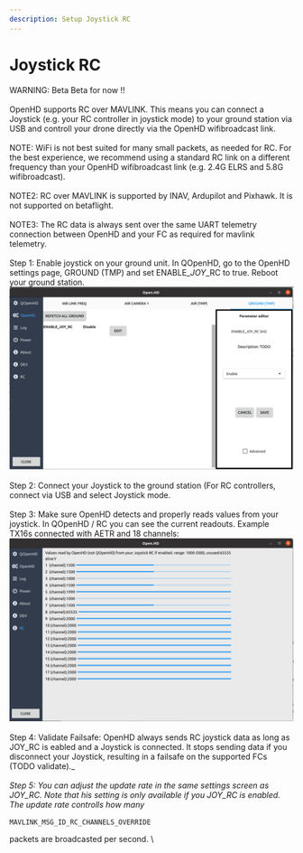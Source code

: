 ```yaml
---
description: Setup Joystick RC
---
```


# Joystick RC

WARNING: Beta Beta for now !!\
\
OpenHD supports RC over MAVLINK. This means you can connect a Joystick (e.g. your RC controller in joystick mode) to your ground station via USB and controll your drone directly via the OpenHD wifibroadcast link.\
\
NOTE: WiFi is not best suited for many small packets, as needed for RC. For the best experience, we recommend using a standard RC link on a different frequency than your OpenHD wifibroadcast link (e.g. 2.4G ELRS and 5.8G wifibroadcast).\
\
NOTE2: RC over MAVLINK is supported by INAV, Ardupilot and Pixhawk. It is not supported on betaflight.\
\
NOTE3: The RC data is always sent over the same UART telemetry connection between OpenHD and your FC as required for mavlink telemetry.\
\
Step 1: Enable joystick on your ground unit. In QOpenHD, go to the OpenHD settings page, GROUND (TMP) and set ENABLE\__JOY_\_RC to true. Reboot your ground station.\
<img src="../.gitbook/assets/Screenshot from 2022-11-12 17-42-46.png" alt="" data-size="original">\
\
Step 2: Connect your Joystick to the ground station (For RC controllers, connect via USB and select Joystick mode.\
\
Step 3: Make sure OpenHD detects and properly reads values from your joystick. In QOpenHD / RC you can see the current readouts. Example TX16s connected with AETR and 18 channels:\
![](<../.gitbook/assets/Screenshot from 2022-11-12 17-45-44.png>)\
\
Step 4: Validate Failsafe: OpenHD always sends RC joystick data as long as JOY_RC is eabled and a Joystick is connected. It stops sending data if you disconnect your Joystick, resulting in a failsafe on the supported FCs (TODO validate)._\
\
_Step 5: You can adjust the update rate in the same settings screen as JOY\_RC. Note that his setting is only available if you JOY\_RC is enabled. The update rate controlls how many_&#x20;

```
MAVLINK_MSG_ID_RC_CHANNELS_OVERRIDE
```

packets are broadcasted per second. \
